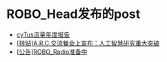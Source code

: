 # ROBO_Head发布的post

- [cyTus流量年度报告](1)
- [[转贴]A.R.C.交流餐会上宣布：人工智慧研究重大突破](2)
- [[公告]ROBO_Radio准备中](3)

